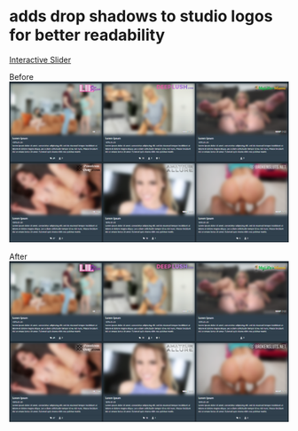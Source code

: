 # adds drop shadows to studio logos for better readability

[Interactive Slider](https://cdn.knightlab.com/libs/juxtapose/latest/embed/index.html?uid=c70a213c-16dd-11ef-9396-d93975fe8866)

Before
![Before](../../docs/studio-image-bg_before.png)

After
![After](../../docs/studio-image-bg_after.png)
